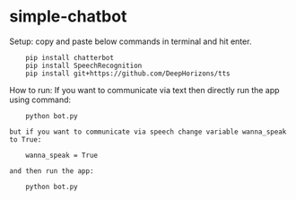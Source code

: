 # simple-chatbot
Setup:
    copy and paste below commands in terminal and hit enter.

        pip install chatterbot
        pip install SpeechRecognition
        pip install git+https://github.com/DeepHorizons/tts

How to run:
    If you want to communicate via text then directly run the app using command:

        python bot.py

    but if you want to communicate via speech change variable wanna_speak to True:

        wanna_speak = True

    and then run the app:
    
        python bot.py